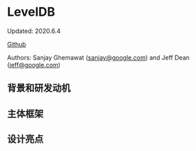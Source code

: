 # LevelDB

Updated: 2020.6.4

[Github](https://github.com/google/leveldb)

Authors: Sanjay Ghemawat (sanjay@google.com) and Jeff Dean (jeff@google.com)



## 背景和研发动机

## 主体框架

## 设计亮点